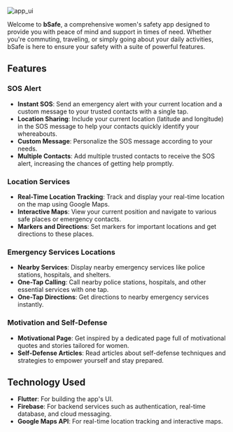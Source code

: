 
![app_ui](https://github.com/ajax-39/Flutter_bSafe/assets/129135590/1a526b8c-5a61-4781-976b-a597e70f68ad)

Welcome to **bSafe**, a comprehensive women's safety app designed to provide you with peace of mind and support in times of need. Whether you're commuting, traveling, or simply going about your daily activities, bSafe is here to ensure your safety with a suite of powerful features.

## Features

### SOS Alert
- **Instant SOS**: Send an emergency alert with your current location and a custom message to your trusted contacts with a single tap.
- **Location Sharing**: Include your current location (latitude and longitude) in the SOS message to help your contacts quickly identify your whereabouts.
- **Custom Message**: Personalize the SOS message according to your needs.
- **Multiple Contacts**: Add multiple trusted contacts to receive the SOS alert, increasing the chances of getting help promptly.

### Location Services
- **Real-Time Location Tracking**: Track and display your real-time location on the map using Google Maps.
- **Interactive Maps**: View your current position and navigate to various safe places or emergency contacts.
- **Markers and Directions**: Set markers for important locations and get directions to these places.

### Emergency Services Locations
- **Nearby Services**: Display nearby emergency services like police stations, hospitals, and shelters.
- **One-Tap Calling**: Call nearby police stations, hospitals, and other essential services with one tap.
- **One-Tap Directions**: Get directions to nearby emergency services instantly.

### Motivation and Self-Defense
- **Motivational Page**: Get inspired by a dedicated page full of motivational quotes and stories tailored for women.
- **Self-Defense Articles**: Read articles about self-defense techniques and strategies to empower yourself and stay prepared.

## Technology Used

- **Flutter**: For building the app's UI.
- **Firebase**: For backend services such as authentication, real-time database, and cloud messaging.
- **Google Maps API**: For real-time location tracking and interactive maps.
